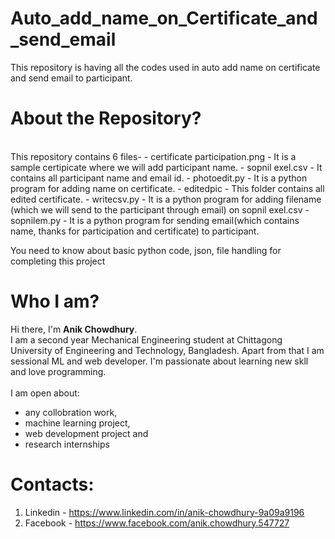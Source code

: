 # Auto_add_name_on_Certificate_and_send_email
This repository is having all the codes used in auto add name on certificate and send email to participant. 

# About the Repository?
 <br/> 
This repository contains 6 files-
- certificate participation.png - It is a sample certipicate where we will add participant name.
- sopnil exel.csv - It contains all participant name and email id.
- photoedit.py - It is a python program for adding name on certificate.
- editedpic - This folder contains all edited certificate.
- writecsv.py - It is a python program for adding filename (which we will send to the participant through email) on sopnil exel.csv
- sopnilem.py - It is a python program for sending email(which contains name, thanks for participation and certificate) to participant.

You need to know about basic python code, json, file handling for completing this project
# Who I am?
Hi there, I'm **Anik Chowdhury**.<br/>
I am a second year Mechanical Engineering student at Chittagong University of Engineering and Technology, Bangladesh. Apart from that I am sessional ML and web developer. I'm passionate about learning new skll and love programming.<br/>
<br/>
I am open about:
- any collobration work,
- machine learning project,
- web development project and
- research internships

# Contacts:
1. Linkedin - https://www.linkedin.com/in/anik-chowdhury-9a09a9196
2. Facebook - https://www.facebook.com/anik.chowdhury.547727
